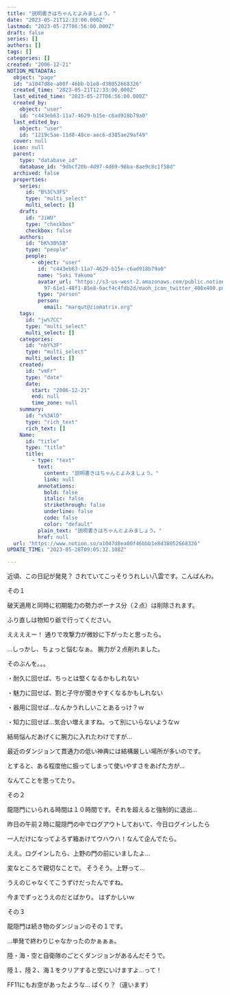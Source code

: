 ```yaml
---
title: "説明書きはちゃんとよみましょう。"
date: "2023-05-21T12:33:00.000Z"
lastmod: "2023-05-27T06:56:00.000Z"
draft: false
series: []
authors: []
tags: []
categories: []
created: "2006-12-21"
NOTION_METADATA:
  object: "page"
  id: "a1047d8e-a00f-46bb-b1e8-d38052668326"
  created_time: "2023-05-21T12:33:00.000Z"
  last_edited_time: "2023-05-27T06:56:00.000Z"
  created_by:
    object: "user"
    id: "c443eb63-11a7-4629-b15e-c6ad918b79a0"
  last_edited_by:
    object: "user"
    id: "1219c5ae-11d8-48ce-aec6-d385ae29af49"
  cover: null
  icon: null
  parent:
    type: "database_id"
    database_id: "9dbcf20b-4d97-4d69-98ba-8ae9c8c1f58d"
  archived: false
  properties:
    series:
      id: "B%3C%3FS"
      type: "multi_select"
      multi_select: []
    draft:
      id: "JiWU"
      type: "checkbox"
      checkbox: false
    authors:
      id: "bK%3B%5B"
      type: "people"
      people:
        - object: "user"
          id: "c443eb63-11a7-4629-b15e-c6ad918b79a0"
          name: "Saki Yakumo"
          avatar_url: "https://s3-us-west-2.amazonaws.com/public.notion-static.com/3ad1c4\
            97-61e1-48f1-85e8-6acf4c4fdb2d/maoh_icon_twitter_400x400.png"
          type: "person"
          person:
            email: "marqut@ziomatrix.org"
    tags:
      id: "jw%7CC"
      type: "multi_select"
      multi_select: []
    categories:
      id: "nbY%3F"
      type: "multi_select"
      multi_select: []
    created:
      id: "vmFr"
      type: "date"
      date:
        start: "2006-12-21"
        end: null
        time_zone: null
    summary:
      id: "x%3AlD"
      type: "rich_text"
      rich_text: []
    Name:
      id: "title"
      type: "title"
      title:
        - type: "text"
          text:
            content: "説明書きはちゃんとよみましょう。"
            link: null
          annotations:
            bold: false
            italic: false
            strikethrough: false
            underline: false
            code: false
            color: "default"
          plain_text: "説明書きはちゃんとよみましょう。"
          href: null
  url: "https://www.notion.so/a1047d8ea00f46bbb1e8d38052668326"
UPDATE_TIME: "2023-05-28T09:05:32.108Z"

---
```

<link rel="stylesheet" href="https://cdn.jsdelivr.net/npm/katex@0.16.2/dist/katex.min.css" integrity="sha384-bYdxxUwYipFNohQlHt0bjN/LCpueqWz13HufFEV1SUatKs1cm4L6fFgCi1jT643X" crossorigin="anonymous">


近頃、この日記が発見？ されていてこっそりうれしい八雲です。こんばんわ。


その１


破天適用と同時に初期能力の勢力ボーナス分（２点）は削除されます。


ふり直しは物知り爺で行ってください。


ええええー！ 通りで攻撃力が微妙に下がったと思ったら。


…しっかし、ちょっと悩むなぁ。 腕力が２点削れました。


そのぶんを。。。


・耐久に回せば、ちっとは堅くなるかもしれない


・魅力に回せば、割と子守が聞きやすくなるかもしれない


・器用に回せば…なんかうれしいことあるっけ？ｗ


・知力に回せば…気合い増えますね。って別にいらないようなｗ


結局悩んだあげくに腕力に入れたわけですが…


最近のダンジョンて貫通力の低い神典には結構厳しい場所が多いのです。


とすると、ある程度他に振ってしまって使いやすさをあげた方が…


なんてことを思ってたり。


その２


龍隠門にいられる時間は１０時間です。それを超えると強制的に退出…


昨日の午前２時に龍隠門の中でログアウトしておいて、今日ログインしたら


一人だけになってよろず箱あけてウハウハ！なんて企んでたら。


ええ。ログインしたら、上野の門の前にいましたよ…


変なところで親切なことで。 そうそう。上野って…


うえのじゃなくてこうずけだったんですね。


今までずっとうえのだとばかり。 はずかしいｗ


その３


龍隠門は続き物のダンジョンのその１です。


…単発で終わりじゃなかったのかぁぁぁ。


陸・海・空と自衛隊のごとくダンジョンがあるんだそうで。


陸１、陸２、海１をクリアすると空にいけますよ…って！


FF11にもお空があったような… ぱくり？（違います）


